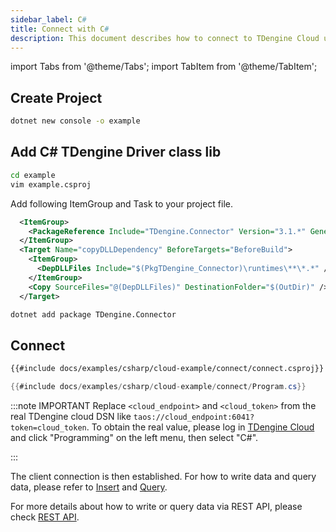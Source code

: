 ```yaml
---
sidebar_label: C#
title: Connect with C#
description: This document describes how to connect to TDengine Cloud using the C# client library.
---
```

<!-- exclude -->
import Tabs from '@theme/Tabs';
import TabItem from '@theme/TabItem';

<!-- exclude-end -->
## Create Project

```bash
dotnet new console -o example
```

## Add C# TDengine Driver class lib

```bash
cd example
vim example.csproj
```

Add following ItemGroup and Task to your project file.

```XML
  <ItemGroup>
    <PackageReference Include="TDengine.Connector" Version="3.1.*" GeneratePathProperty="true" />
  </ItemGroup>
  <Target Name="copyDLLDependency" BeforeTargets="BeforeBuild">
    <ItemGroup>
      <DepDLLFiles Include="$(PkgTDengine_Connector)\runtimes\**\*.*" />
    </ItemGroup>
    <Copy SourceFiles="@(DepDLLFiles)" DestinationFolder="$(OutDir)" />
  </Target>
```

```bash
dotnet add package TDengine.Connector
```

## Connect

``` XML
{{#include docs/examples/csharp/cloud-example/connect/connect.csproj}}
```

```C#
{{#include docs/examples/csharp/cloud-example/connect/Program.cs}}
```
<!-- exclude -->
:::note IMPORTANT
Replace `<cloud_endpoint>` and `<cloud_token>` from the real TDengine cloud DSN like `taos://cloud_endpoint:6041?token=cloud_token`. To obtain the real value, please log in [TDengine Cloud](https://cloud.tdengine.com) and click "Programming" on the left menu, then select "C#".

:::
<!-- exclude-end -->

The client connection is then established. For how to write data and query data, please refer to [Insert](https://docs.tdengine.com/cloud/programming/insert/) and [Query](https://docs.tdengine.com/cloud/programming/query/).

For more details about how to write or query data via REST API, please check [REST API](https://docs.tdengine.com/cloud/programming/connector/rest-api/).
